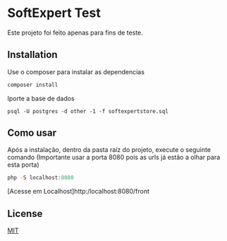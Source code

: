 # SoftExpert Test
Este projeto foi feito apenas para fins de teste.

## Installation
Use o composer para instalar as dependencias

```bash
composer install
```

Iporte a base de dados
```psql
psql -U postgres -d other -1 -f softexpertstore.sql
```

## Como usar
Após a instalação, dentro da pasta raíz do projeto, execute o seguinte comando (Importante usar a porta 8080 pois as urls já estão a olhar para esta porta)

``` php
php -S localhost:8080
```
[Acesse em Localhost]http:/localhost:8080/front

## License
[MIT](https://choosealicense.com/licenses/mit/)

